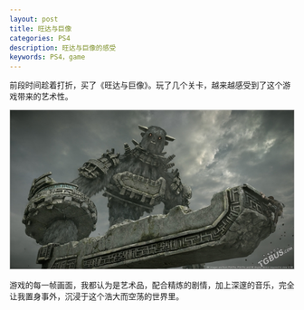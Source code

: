 ```yaml
---
layout: post
title: 旺达与巨像
categories: PS4
description: 旺达与巨像的感受
keywords: PS4，game
---
```


前段时间趁着打折，买了《旺达与巨像》。玩了几个关卡，越来越感受到了这个游戏带来的艺术性。

![](/images/posts/wander_1.jpg)

游戏的每一帧画面，我都认为是艺术品，配合精炼的剧情，加上深邃的音乐，完全让我置身事外，沉浸于这个浩大而空荡的世界里。

